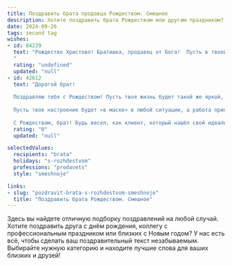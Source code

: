 ```yaml
---
title: Поздравить брата продавца Рождеством. Смешное
description: Хотите поздравить брата Рождеством или другим праздником? Наш ИИ создаст незабываемое поздравление, а вы обязательно выделитесь среди других.  
date: 2024-09-26
tags: second tag
wishes:
- id: 84239
  text: "Рождество Христово! Братишка, продавец от Бога!  Пусть в твоей жизни будет столько же удачных сделок, сколько ёлочных шаров на самой пышной ёлке, а покупатели будут настолько же добрыми, как Дед Мороз, но без его склонности к раздаче подарков только хорошим детям!  С праздником!
  "
  rating: "undefined"
  updated: "null"
- id: 42612
  text: "Дорогой брат!
  
  Поздравляю тебя с Рождеством! Пусть твоя жизнь будет такой же яркой, как витрины на распродаже, и такой же сладкой, как конфеты в новогоднем ассортименте! Желаю, чтобы каждый день приносил тебе отличные скидки на счастье и удачу, а покупатели только улыбались, даже если цена поднимется!
  
  Пусть твое настроение будет «в маске» в любой ситуации, а работа приносит радость, даже если иногда надо иметь дело с «краткосрочными распродажами» настроения! Желаю, чтобы новогодние чудеса на кассе не заканчивались, а в жизни всегда была гарантия счастья!
  
  С Рождеством, брат! Будь весел, как клиент, который нашёл свой идеальный товар на распродаже!"
  rating: "0"
  updated: "null"

selectedValues:
  recipients: "brata"
  holidays: "s-rozhdestvom"
  professions: "prodavets"
  style: "smeshnoje"

links:
- slug: "pozdravit-brata-s-rozhdestvom-smeshnoje"
  title: "Поздравить брата Рождеством. Смешное"
---
```


Здесь вы найдете отличную подборку поздравлений на любой случай. 
Хотите поздравить друга с днём рождения, коллегу с профессиональным праздником или близких с Новым годом? У нас есть всё, чтобы сделать ваш поздравительный текст незабываемым. Выбирайте нужную категорию и находите лучшие слова для ваших близких и друзей!
